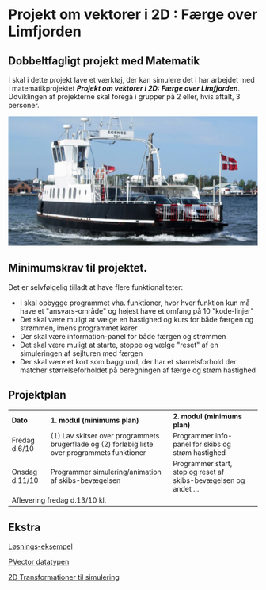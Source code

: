 # Projekt om vektorer i 2D : Færge over Limfjorden 
## Dobbeltfagligt projekt med Matematik

I skal i dette projekt lave et værktøj, der kan simulere det i har arbejdet med i matematikprojektet ***Projekt om vektorer i 2D: Færge over Limfjorden***.
Udviklingen af projekterne skal foregå i grupper på 2 eller, hvis aftalt, 3 personer.

![faerge.png](faerge.png)

## Minimumskrav til projektet. 
Det er selvfølgelig tilladt at have flere funktionaliteter:
- I skal opbygge programmet vha. funktioner, hvor hver funktion kun må have et "ansvars-område" og højest have et omfang på 10 "kode-linjer"
- Det skal være muligt at vælge en hastighed og kurs for både færgen og strømmen, imens programmet kører 
- Der skal være information-panel for både færgen og strømmen
- Det skal være muligt at starte, stoppe og vælge "reset" af en simuleringen af sejlturen med færgen
- Der skal være et kort som baggrund, der har et størrelsforhold der matcher størrelseforholdet på beregningen af færge og strøm hastighed

## Projektplan

<table>
    <th style = "text-align: left">Dato</th>
    <th style = "text-align: left">1. modul (minimums plan)</th>
    <th style = "text-align: left">2. modul (minimums plan)</th>   
  <tr>
    <td style = "text-align: left">Fredag d.6/10</td>
    <td style = "text-align: left">(1) Lav skitser over programmets brugerflade og (2) forløbig liste over programmets funktioner</td>
    <td style = "text-align: left">Programmer info-panel for skibs og strøm hastighed</td>
    <td> 
  </tr>
  <tr>
    <td style = "text-align: left">Onsdag d.11/10</td>
    <td style = "text-align: left">Programmer simulering/animation af skibs-bevægelsen</td>
    <td style = "text-align: left">Programmer start, stop og reset af skibs-bevægelsen og andet ...</td>
  </tr>
  <tr>
    <td colspan="3" style = "text-align: left">Aflevering fredag d.13/10 kl.</td>
  </tr>
</table>

## Ekstra

[Løsnings-eksempel](projekt1eksempel.md)

[PVector datatypen](https://processing.org/reference/PVector.html)

[2D Transformationer til simulering](https://processing.org/tutorials/transform2d)
